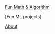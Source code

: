 [Fun Math & Algorithm](https://copyrightly.github.io/fun-math-&-algorithm)

[Fun ML projects]

[About](https://copyrightly.github.io/about)
